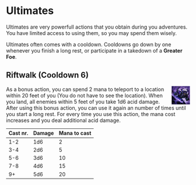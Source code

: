 # Ultimates

Ultimates are very powerfull actions that you obtain during you adventures. You have limited access to using them, so you may spend them wisely. 

Ultimates often comes with a cooldown. Cooldowns go down by one whenever you finish a long rest, or participate in a takedown of a **Greater Foe**.

## Riftwalk (Cooldown 6) 

<img src="https://github.com/Sebastianhju/Runeterra-5e/blob/main/img%20-%20Ult/Riftwalk.png" align=right width=10% height=10%>

As a bonus action, you can spend 2 mana to teleport to a location within 20 feet of you (You do not have to see the location). 
When you land, all enemies within 5 feet of you take 1d6 acid damage. After using this bonus action, you can use it again an number of times until you start a long rest. 
For every time you use this action, the mana cost increases and you deal additional acid damage. 


|Cast nr.|Damage|Mana to cast|
|---|---|---|
|1-2|1d6|2|
|3-4|2d6|5|
|5-6|3d6|10|
|7-8|4d6|15|
|9+|5d6|20|

